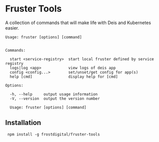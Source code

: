 # Fruster Tools

A collection of commands that will make life with Deis and Kubernetes easier.

    Usage: fruster [options] [command]
  
  
    Commands:
  
      start <service-registry>  start local fruster defined by service registry
      logs|log <app>      		view logs of deis app
      config <config...>  		set/unset/get config for app(s)
      help [cmd]          		display help for [cmd]
  
    Options:
  
      -h, --help     output usage information
      -V, --version  output the version number

      Usage: fruster [options] [command]
    
 ## Installation

     npm install -g frostdigital/fruster-tools

